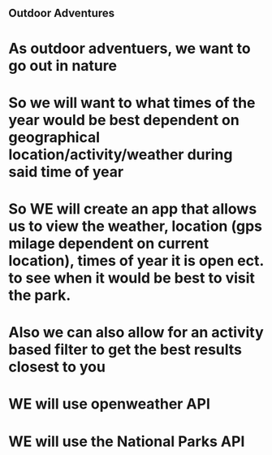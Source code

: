 ## Outdoor Adventures

# As outdoor adventuers, we want to go out in nature
# So we will want to what times of the year would be best dependent on geographical location/activity/weather during said time of year
# So WE will create an app that allows us to view the weather, location (gps milage dependent on current location), times of year it is open ect. to see when it would be best to visit the park.
# Also we can also allow for an activity based filter to get the best results closest to you
# WE will use openweather API
# WE will use the National Parks API
